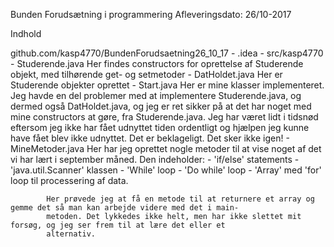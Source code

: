Bunden Forudsætning i programmering
Afleveringsdato: 26/10-2017

Indhold

github.com/kasp4770/BundenForudsaetning26_10_17
	- .idea
	- src/kasp4770
		- Studerende.java
			Her findes constructors for oprettelse af Studerende objekt, med tilhørende get- og setmetoder
		- DatHoldet.java
			Her er Studerende objekter oprettet
		- Start.java
			Her er mine klasser implementeret. Jeg havde en del problemer med at implementere Studerende.java, og dermed også 
			DatHoldet.java, og jeg er ret sikker på at det har noget med mine constructors at gøre, fra Studerende.java.
			Jeg har været lidt i tidsnød eftersom jeg ikke har fået udnyttet tiden ordentligt og hjælpen jeg kunne have fået
			blev ikke udnyttet. Det er beklageligt. Det sker ikke igen! 
		- MineMetoder.java
			Her har jeg oprettet nogle metoder til at vise noget af det vi har lært i september måned. Den indeholder:
			- 'if/else' statements
			- 'java.util.Scanner' klassen
			- 'While' loop
			- 'Do while' loop
			- 'Array' med 'for' loop til processering af data.
			
			Her prøvede jeg at få en metode til at returnere et array og gemme det så man kan arbejde videre med det i main-
			metoden. Det lykkedes ikke helt, men har ikke slettet mit forsøg, og jeg ser frem til at lære det eller et 
			alternativ.
